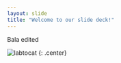 ```yaml
---
layout: slide
title: "Welcome to our slide deck!"
---
```


Bala edited

![labtocat](https://octodex.github.com/images/labtocat.png)
{: .center}
